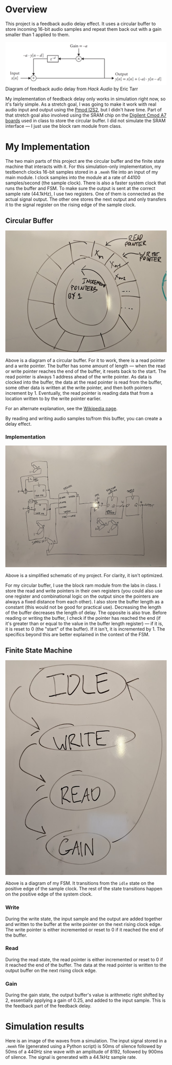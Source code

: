 # Overview

This project is a feedback audio delay effect. It uses a circular buffer to store incoming 16-bit audio samples and repeat them back out with a gain smaller than 1 applied to them.

![](images/FeedbackDelayDiagram.png)
Diagram of feedback audio delay from *Hack Audio* by Eric Tarr

My implementation of feedback delay only works in simulation right now, so it's fairly simple. As a stretch goal, I was going to make it work with real audio input and output using the [Pmod I2S2](https://digilent.com/shop/pmod-i2s2-stereo-audio-input-and-output/), but I didn't have time. Part of that stretch goal also involved using the SRAM chip on the [Digilent Cmod A7 boards](https://digilent.com/reference/programmable-logic/cmod-a7/reference-manual) used in class to store the circular buffer. I did not simulate the SRAM interface — I just use the block ram module from class.

# My Implementation

The two main parts of this project are the circular buffer and the finite state machine that interacts with it. For this simulation-only implementation, my testbench clocks 16-bit samples stored in a `.memh` file into an input of my main module. I clock samples into the module at a rate of 44100 samples/second (the sample clock). There is also a faster system clock that runs the buffer and FSM. To make sure the output is sent at the correct sample rate (44.1kHz), I use two registers. One of them is connected as the actual signal output. The other one stores the next output and only transfers it to the signal register on the rising edge of the sample clock.

## Circular Buffer

![](images/circularbuffer.jpg)

Above is a diagram of a circular buffer. For it to work, there is a read pointer and a write pointer. The buffer has some amount of length — when the read or write pointer reaches the end of the buffer, it resets back to the start. The read pointer is always 1 address ahead of the write pointer. As data is clocked into the buffer, the data at the read pointer is read from the buffer, some other data is written at the write pointer, and then both pointers increment by 1. Eventually, the read pointer is reading data that from a location written to by the write pointer earlier.

For an alternate explanation, see the [Wikipedia page](https://en.wikipedia.org/wiki/Circular_buffer).

By reading and writing audio samples to/from this buffer, you can create a delay effect.

### Implementation

![](images/schematic.jpg)

Above is a simplified schematic of my project. For clarity, it isn't optimized. 

For my circular buffer, I use the block ram module from the labs in class. I store the read and write pointers in their own registers (you could also use one register and combinational logic on the output since the pointers are always a fixed distance from each other). I also store the buffer length as a constant (this would not be good for practical use). Decreasing the length of the buffer decreases the length of delay. The opposite is also true. Before reading or writing the buffer, I check if the pointer has reached the end (if it's greater than or equal to the value in the buffer length register) — if it is, it is reset to 0 (the "start" of the buffer). If it isn't, it is incremented by 1. The specifics beyond this are better explained in the context of the FSM.

## Finite State Machine

![](images/fsm.jpg)

Above is a diagram of my FSM. It transitions from the `idle` state on the positive edge of the sample clock. The rest of the state transitions happen on the positive edge of the system clock.

### Write

During the write state, the input sample and the output are added together and written to the buffer at the write pointer on the next rising clock edge. The write pointer is either incremented or reset to 0 if it reached the end of the buffer.

### Read

During the read state, the read pointer is either incremented or reset to 0 if it reached the end of the buffer. The data at the read pointer is written to the output buffer on the next rising clock edge.

### Gain

During the gain state, the output buffer's value is arithmetic right shifted by 2, essentially applying a gain of 0.25, and added to the input sample. This is the feedback part of the feedback delay.

# Simulation results

Here is an image of the waves from a simulation. The input signal stored in a `.memh` file (generated using a Python script) is 50ms of silence followed by 50ms of a 440Hz sine wave with an amplitude of 8192, followed by 900ms of silence. The signal is generated with a 44.1kHz sample rate.
